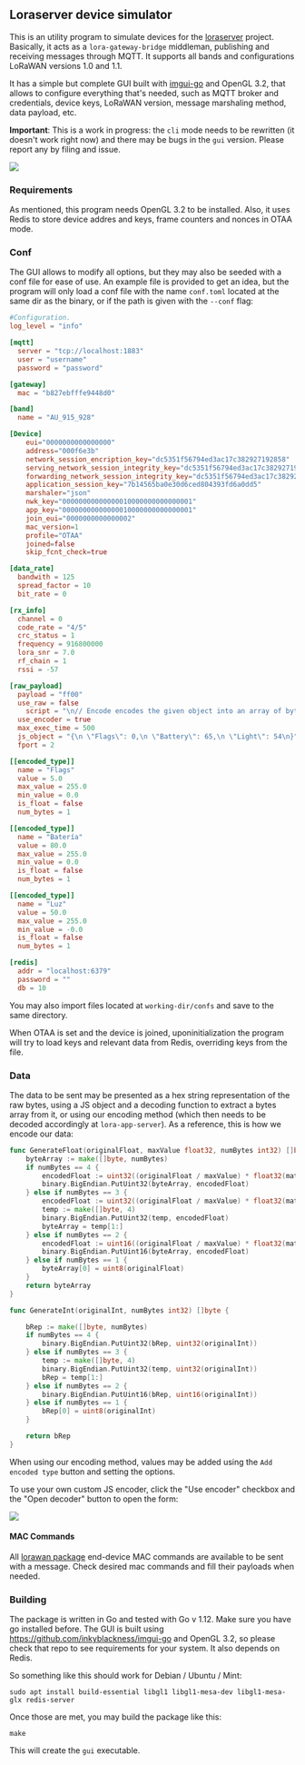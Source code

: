 ## Loraserver device simulator

This is an utility program to simulate devices for the [loraserver](https://loraserver.io) project.  Basically, it acts as a `lora-gateway-bridge` middleman, publishing and receiving messages through MQTT.
It supports all bands and configurations LoRaWAN versions 1.0 and 1.1.  

It has a simple but complete GUI built with [imgui-go](https://github.com/inkyblackness/imgui-go) and OpenGL 3.2, that allows to configure everything that's needed, such as MQTT broker and credentials, device keys, LoRaWAN version, message marshaling method, data payload, etc.

**Important**: This is a work in progress: the `cli` mode needs to be rewritten (it doesn't work right now) and there may be bugs in the `gui` version. Please report any by filing and issue.

![](images/new-gui.png?raw=true)

### Requirements

As mentioned, this program needs OpenGL 3.2 to be installed. Also, it uses Redis to store device addres and keys, frame counters and nonces in OTAA mode.

### Conf

The GUI allows to modify all options, but they may also be seeded with a conf file for ease of use. An example file is provided to get an idea, but the program will only load a conf file with the name `conf.toml` located at the same dir as the binary, or if the path is given with the `--conf` flag:

```toml
#Configuration.
log_level = "info"

[mqtt]
  server = "tcp://localhost:1883"
  user = "username"
  password = "password"

[gateway]
  mac = "b827ebfffe9448d0"

[band]
  name = "AU_915_928"

[Device]
	eui="0000000000000000"
	address="000f6e3b"
	network_session_encription_key="dc5351f56794ed3ac17c382927192858"
	serving_network_session_integrity_key="dc5351f56794ed3ac17c382927192858"
	forwarding_network_session_integrity_key="dc5351f56794ed3ac17c382927192858"
	application_session_key="7b14565ba0e30d6ced804393fd6a0dd5"
	marshaler="json"
	nwk_key="00000000000000010000000000000001"
	app_key="00000000000000010000000000000001"
	join_eui="0000000000000002"
	mac_version=1
	profile="OTAA"
	joined=false
	skip_fcnt_check=true

[data_rate]
  bandwith = 125
  spread_factor = 10
  bit_rate = 0

[rx_info]
  channel = 0
  code_rate = "4/5"
  crc_status = 1
  frequency = 916800000
  lora_snr = 7.0
  rf_chain = 1
  rssi = -57

[raw_payload]
  payload = "ff00"
  use_raw = false
	script = "\n// Encode encodes the given object into an array of bytes.\n//  - fPort contains the LoRaWAN fPort number\n//  - obj is an object, e.g. {\"temperature\": 22.5}\n// The function must return an array of bytes, e.g. [225, 230, 255, 0]\nfunction Encode(fPort, obj) {\n\treturn [\n      obj[\"Flags\"],\n      obj[\"Battery\"],\n      obj[\"Light\"],\n    ];\n}\n"
  use_encoder = true
  max_exec_time = 500
  js_object = "{\n \"Flags\": 0,\n \"Battery\": 65,\n \"Light\": 54\n}"
  fport = 2

[[encoded_type]]
  name = "Flags"
  value = 5.0
  max_value = 255.0
  min_value = 0.0
  is_float = false
  num_bytes = 1

[[encoded_type]]
  name = "Batería"
  value = 80.0
  max_value = 255.0
  min_value = 0.0
  is_float = false
  num_bytes = 1

[[encoded_type]]
  name = "Luz"
  value = 50.0
  max_value = 255.0
  min_value = -0.0
  is_float = false
  num_bytes = 1

[redis]
  addr = "localhost:6379"
  password = ""
  db = 10
```
You may also import files located at `working-dir/confs` and save to the same directory.

When OTAA is set and the device is joined, uponinitialization the program will try to load keys and relevant data from Redis, overriding keys from the file.

### Data

The data to be sent may be presented as a hex string representation of the raw bytes, using a JS object and a decoding function to extract a bytes array from it, or using our encoding method (which then needs to be decoded accordingly at `lora-app-server`). As a reference, this is how we encode our data:

```go
func GenerateFloat(originalFloat, maxValue float32, numBytes int32) []byte {
	byteArray := make([]byte, numBytes)
	if numBytes == 4 {
		encodedFloat := uint32((originalFloat / maxValue) * float32(math.Pow(2, 31)))
		binary.BigEndian.PutUint32(byteArray, encodedFloat)
	} else if numBytes == 3 {
		encodedFloat := uint32((originalFloat / maxValue) * float32(math.Pow(2, 23)))
		temp := make([]byte, 4)
		binary.BigEndian.PutUint32(temp, encodedFloat)
		byteArray = temp[1:]
	} else if numBytes == 2 {
		encodedFloat := uint16((originalFloat / maxValue) * float32(math.Pow(2, 15)))
		binary.BigEndian.PutUint16(byteArray, encodedFloat)
	} else if numBytes == 1 {
		byteArray[0] = uint8(originalFloat)
	}
	return byteArray
}

func GenerateInt(originalInt, numBytes int32) []byte {

	bRep := make([]byte, numBytes)
	if numBytes == 4 {
		binary.BigEndian.PutUint32(bRep, uint32(originalInt))
	} else if numBytes == 3 {
		temp := make([]byte, 4)
		binary.BigEndian.PutUint32(temp, uint32(originalInt))
		bRep = temp[1:]
	} else if numBytes == 2 {
		binary.BigEndian.PutUint16(bRep, uint16(originalInt))
	} else if numBytes == 1 {
		bRep[0] = uint8(originalInt)
	}

	return bRep
}
```

When using our encoding method, values may be added using the `Add encoded type` button and setting the options.  

To use your own custom JS encoder, click the "Use encoder" checkbox and the "Open decoder" button to open the form:

![](images/encoder.png?raw=true)

#### MAC Commands

All [lorawan package](https://github.com/brocaar/lorawan) end-device MAC commands are available to be sent with a message. Check desired mac commands and fill their payloads when needed.

### Building

The package is written in Go and tested with Go v 1.12. Make sure you have go installed before. The GUI is built using https://github.com/inkyblackness/imgui-go and OpenGL 3.2, so please check that repo to see requirements for your system. It also depends on Redis.  

So something like this should work for Debian / Ubuntu / Mint:

```
sudo apt install build-essential libgl1 libgl1-mesa-dev libgl1-mesa-glx redis-server
```

Once those are met, you may build the package like this: 

```
make
```

This will create the `gui` executable.